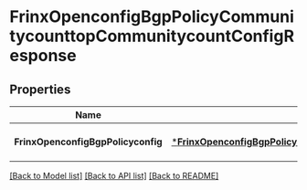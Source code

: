 # FrinxOpenconfigBgpPolicyCommunitycounttopCommunitycountConfigResponse

## Properties
Name | Type | Description | Notes
------------ | ------------- | ------------- | -------------
**FrinxOpenconfigBgpPolicyconfig** | [***FrinxOpenconfigBgpPolicyCommunitycounttopCommunitycountConfig**](frinx.openconfig.bgp.policy.communitycounttop.communitycount.Config.md) |  | [optional] [default to null]

[[Back to Model list]](../README.md#documentation-for-models) [[Back to API list]](../README.md#documentation-for-api-endpoints) [[Back to README]](../README.md)


